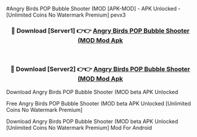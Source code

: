 #Angry Birds POP Bubble Shooter (MOD [APK-MOD] - APK Unlocked - [Unlimited Coins No Watermark Premium] pevx3



<div align="center">

<h3>🔴 Download [Server1] 👉👉 <a href="https://momento.my/?title=Angry_Birds_POP_Bubble_Shooter_(MOD">Angry Birds POP Bubble Shooter (MOD Mod Apk</a></h3><br>

<h3>🔴 Download [Server2] 👉👉 <a href="https://momento.my/?title=Angry_Birds_POP_Bubble_Shooter_(MOD">Angry Birds POP Bubble Shooter (MOD Mod Apk</a></h3>
</div>



Download Angry Birds POP Bubble Shooter (MOD beta APK Unlocked

Free Angry Birds POP Bubble Shooter (MOD beta APK Unlocked [Unlimited Coins No Watermark Premium]

Download Angry Birds POP Bubble Shooter (MOD beta APK Unlocked [Unlimited Coins No Watermark Premium] Mod For Android
